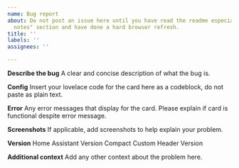 ```yaml
---
name: Bug report
about: Do not post an issue here until you have read the readme especially the "important
  notes" section and have done a hard browser refresh.
title: ''
labels: ''
assignees: ''

---
```


**Describe the bug**
A clear and concise description of what the bug is.

**Config**
Insert your lovelace code for the card here as a codeblock, do not paste as plain text.

**Error**
Any error messages that display for the card. Please explain if card is functional despite error message.

**Screenshots**
If applicable, add screenshots to help explain your problem.

**Version**
Home Assistant Version
Compact Custom Header Version

**Additional context**
Add any other context about the problem here.
